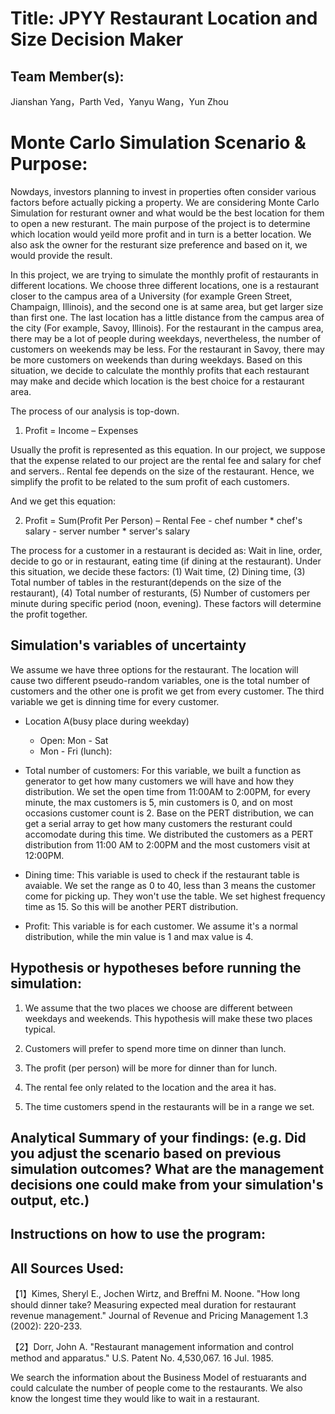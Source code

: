 
# Title: JPYY Restaurant Location and Size Decision Maker

## Team Member(s): 
Jianshan Yang，Parth Ved，Yanyu Wang，Yun Zhou

# Monte Carlo Simulation Scenario & Purpose:
Nowdays, investors planning to invest in properties often consider various factors before actually picking a property. We are considering Monte Carlo Simulation for resturant owner and what would be the best location for them to open a new resturant. The main purpose of the project is to determine which location would yeild more profit and in turn is a better location. We also ask the owner for the resturant size preference and based on it, we would provide the result. 

In this project, we are trying to simulate the monthly profit of restaurants in different locations.
We choose three different locations, one is a restaurant closer to the campus area of a University (for example Green Street, Champaign, Illinois), and the second one is at same area, but get larger size than first one. The last location has a little distance from the campus area of the city (For example, Savoy, Illinois). For the restaurant in the campus area, there may be a lot of people during weekdays, nevertheless, the number of customers on weekends may be less. For the restaurant in Savoy, there may be more customers on weekends than during weekdays. Based on this situation, we decide to calculate the monthly profits that each restaurant may make and decide which location is the best choice for a restaurant area.

The process of our analysis is top-down.

1.	Profit = Income – Expenses

Usually the profit is represented as this equation. In our project, we suppose that the expense related to our project are the rental fee and salary for chef and servers.. Rental fee depends on the size of the restaurant. Hence, we simplify the profit to be related to the sum profit of each customers.

And we get this equation:

2.	Profit = Sum(Profit Per Person) – Rental Fee - chef number * chef's salary - server number * server's salary

The process for a customer in a restaurant is decided as:
Wait in line, order, decide to go or in restaurant, eating time (if dining at the restaurant).
Under this situation, we decide these factors: 
(1) Wait time, 
(2) Dining time, 
(3) Total number of tables in the resturant(depends on the size of the restaurant), 
(4) Total number of resturants,
(5) Number of customers per minute during specific period (noon, evening).
These factors will determine the profit together.


## Simulation's variables of uncertainty
We assume we have three options for the restaurant. The location will cause two different pseudo-random variables, one is the total number of customers and the other one is profit we get from every customer. The third variable we get is dinning time for every customer. 

* Location A(busy place during weekday)
    * Open: Mon - Sat
    * Mon - Fri (lunch): 
* Total number of customers: For this variable, we built a function as generator to get how many customers we will have and how they distribution. We set the open time from 11:00AM to 2:00PM, for every minute, the max customers is 5, min customers is 0, and on most occasions customer count is 2. Base on the PERT distribution, we can get a serial array to get how many customers the resturant could accomodate during this time. We distributed the customers as a PERT distribution from 11:00 AM to 2:00PM and the most customers visit at 12:00PM.

* Dining time: This variable is used to check if the restaurant table is avaiable. We set the range as 0 to 40, less than 3 means the customer come for picking up. They won't use the table. We set highest frequency time as 15. So this will be another PERT distribution. 

* Profit: This variable is for each customer. We assume it's a normal distribution, while the min value is 1 and max value is 4. 

## Hypothesis or hypotheses before running the simulation:
1.	We assume that the two places we choose are different between weekdays and weekends. This hypothesis will make these two places typical.

2.	Customers will prefer to spend more time on dinner than lunch.

3.	The profit (per person) will be more for dinner than for lunch.

4.	The rental fee only related to the location and the area it has.

5.	The time customers spend in the restaurants will be in a range we set.


## Analytical Summary of your findings: (e.g. Did you adjust the scenario based on previous simulation outcomes?  What are the management decisions one could make from your simulation's output, etc.)

## Instructions on how to use the program:

## All Sources Used:
【1】Kimes, Sheryl E., Jochen Wirtz, and Breffni M. Noone. "How long should dinner take? Measuring expected meal duration for restaurant revenue management." Journal of Revenue and Pricing Management 1.3 (2002): 220-233.

【2】Dorr, John A. "Restaurant management information and control method and apparatus." U.S. Patent No. 4,530,067. 16 Jul. 1985.

We search the information about the Business Model of restuarants and could calculate the number of people come to the restaurants. We also know the longest time they would like to wait in a restaurant.
